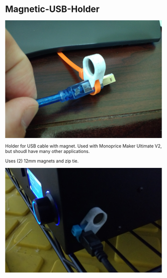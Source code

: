 # Magnetic-USB-Holder
![image](magnet.jpg)

Holder for USB cable with magnet. Used with Monoprice Maker Ultimate V2, but shoudl have many other applications.

Uses (2) 12mm magnets and zip tie.

![image](magnet1.jpg)
